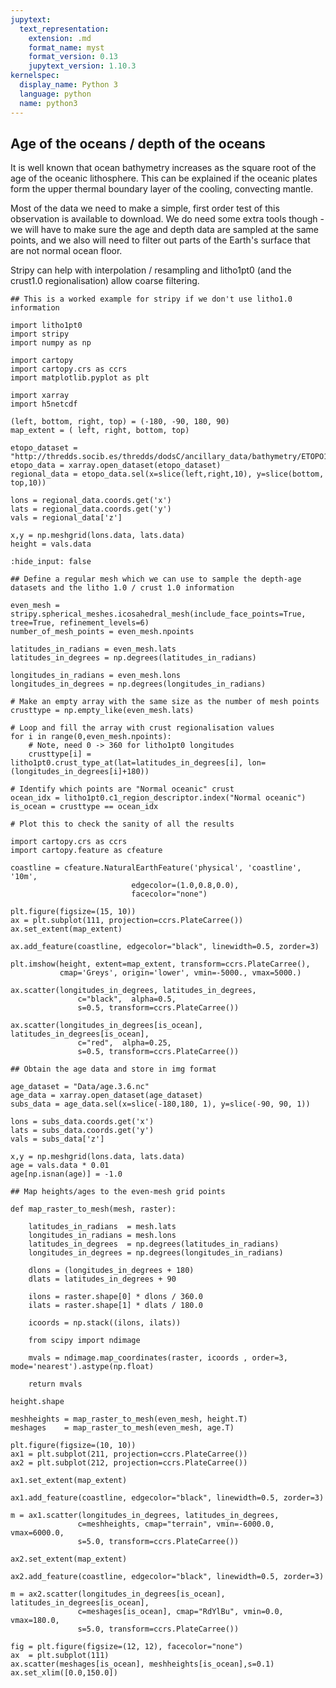 ```yaml
---
jupytext:
  text_representation:
    extension: .md
    format_name: myst
    format_version: 0.13
    jupytext_version: 1.10.3
kernelspec:
  display_name: Python 3
  language: python
  name: python3
---
```


## Age of the oceans / depth of the oceans

It is well known that ocean bathymetry increases as the square root of the age of the oceanic lithosphere. 
This can be explained if the oceanic plates form the upper thermal boundary layer of the cooling, convecting
mantle. 

Most of the data we need to make a simple, first order test of this observation is available to download.
We do need some extra tools though - we will have to make sure the age and depth data are sampled at the same 
points, and we also will need to filter out parts of the Earth's surface that are not normal ocean floor.

Stripy can help with interpolation / resampling and litho1pt0 (and the crust1.0 regionalisation) allow coarse filtering.

```{code-cell} ipython3
## This is a worked example for stripy if we don't use litho1.0 information

import litho1pt0
import stripy
import numpy as np

import cartopy
import cartopy.crs as ccrs
import matplotlib.pyplot as plt
```

```{code-cell} ipython3
import xarray
import h5netcdf

(left, bottom, right, top) = (-180, -90, 180, 90)
map_extent = ( left, right, bottom, top)

etopo_dataset = "http://thredds.socib.es/thredds/dodsC/ancillary_data/bathymetry/ETOPO1_Bed_g_gmt4.nc"
etopo_data = xarray.open_dataset(etopo_dataset)
regional_data = etopo_data.sel(x=slice(left,right,10), y=slice(bottom, top,10))

lons = regional_data.coords.get('x')
lats = regional_data.coords.get('y')
vals = regional_data['z']

x,y = np.meshgrid(lons.data, lats.data)
height = vals.data
```

```{code-cell} ipython3
:hide_input: false

## Define a regular mesh which we can use to sample the depth-age datasets and the litho 1.0 / crust 1.0 information

even_mesh = stripy.spherical_meshes.icosahedral_mesh(include_face_points=True, tree=True, refinement_levels=6)
number_of_mesh_points = even_mesh.npoints

latitudes_in_radians = even_mesh.lats
latitudes_in_degrees = np.degrees(latitudes_in_radians) 

longitudes_in_radians = even_mesh.lons 
longitudes_in_degrees = np.degrees(longitudes_in_radians)
```

```{code-cell} ipython3
# Make an empty array with the same size as the number of mesh points
crusttype = np.empty_like(even_mesh.lats)

# Loop and fill the array with crust regionalisation values
for i in range(0,even_mesh.npoints): 
    # Note, need 0 -> 360 for litho1pt0 longitudes
    crusttype[i] = litho1pt0.crust_type_at(lat=latitudes_in_degrees[i], lon=(longitudes_in_degrees[i]+180))

# Identify which points are "Normal oceanic" crust
ocean_idx = litho1pt0.c1_region_descriptor.index("Normal oceanic")
is_ocean = crusttype == ocean_idx
```

```{code-cell} ipython3
# Plot this to check the sanity of all the results

import cartopy.crs as ccrs
import cartopy.feature as cfeature

coastline = cfeature.NaturalEarthFeature('physical', 'coastline', '10m',
                           edgecolor=(1.0,0.8,0.0),
                           facecolor="none")

plt.figure(figsize=(15, 10))
ax = plt.subplot(111, projection=ccrs.PlateCarree())
ax.set_extent(map_extent)

ax.add_feature(coastline, edgecolor="black", linewidth=0.5, zorder=3)

plt.imshow(height, extent=map_extent, transform=ccrs.PlateCarree(),
           cmap='Greys', origin='lower', vmin=-5000., vmax=5000.)

ax.scatter(longitudes_in_degrees, latitudes_in_degrees, 
               c="black",  alpha=0.5,
               s=0.5, transform=ccrs.PlateCarree())

ax.scatter(longitudes_in_degrees[is_ocean], latitudes_in_degrees[is_ocean], 
               c="red",  alpha=0.25,
               s=0.5, transform=ccrs.PlateCarree())
```

```{code-cell} ipython3
## Obtain the age data and store in img format

age_dataset = "Data/age.3.6.nc"
age_data = xarray.open_dataset(age_dataset)
subs_data = age_data.sel(x=slice(-180,180, 1), y=slice(-90, 90, 1))

lons = subs_data.coords.get('x')
lats = subs_data.coords.get('y')
vals = subs_data['z']

x,y = np.meshgrid(lons.data, lats.data)
age = vals.data * 0.01 
age[np.isnan(age)] = -1.0
```

```{code-cell} ipython3
## Map heights/ages to the even-mesh grid points

def map_raster_to_mesh(mesh, raster):

    latitudes_in_radians  = mesh.lats
    longitudes_in_radians = mesh.lons 
    latitudes_in_degrees  = np.degrees(latitudes_in_radians) 
    longitudes_in_degrees = np.degrees(longitudes_in_radians)

    dlons = (longitudes_in_degrees + 180)
    dlats = latitudes_in_degrees + 90 

    ilons = raster.shape[0] * dlons / 360.0
    ilats = raster.shape[1] * dlats / 180.0

    icoords = np.stack((ilons, ilats))

    from scipy import ndimage

    mvals = ndimage.map_coordinates(raster, icoords , order=3, mode='nearest').astype(np.float)
    
    return mvals
```

```{code-cell} ipython3
height.shape
```

```{code-cell} ipython3
meshheights = map_raster_to_mesh(even_mesh, height.T)
meshages    = map_raster_to_mesh(even_mesh, age.T)
```

```{code-cell} ipython3
plt.figure(figsize=(10, 10))
ax1 = plt.subplot(211, projection=ccrs.PlateCarree())
ax2 = plt.subplot(212, projection=ccrs.PlateCarree())

ax1.set_extent(map_extent)

ax1.add_feature(coastline, edgecolor="black", linewidth=0.5, zorder=3)

m = ax1.scatter(longitudes_in_degrees, latitudes_in_degrees, 
               c=meshheights, cmap="terrain", vmin=-6000.0, vmax=6000.0,
               s=5.0, transform=ccrs.PlateCarree())

ax2.set_extent(map_extent)

ax2.add_feature(coastline, edgecolor="black", linewidth=0.5, zorder=3)

m = ax2.scatter(longitudes_in_degrees[is_ocean], latitudes_in_degrees[is_ocean], 
               c=meshages[is_ocean], cmap="RdYlBu", vmin=0.0, vmax=180.0,
               s=5.0, transform=ccrs.PlateCarree())
```

```{code-cell} ipython3
fig = plt.figure(figsize=(12, 12), facecolor="none")
ax  = plt.subplot(111)
ax.scatter(meshages[is_ocean], meshheights[is_ocean],s=0.1)
ax.set_xlim([0.0,150.0])
```

```{code-cell} ipython3

```

```{code-cell} ipython3

```
